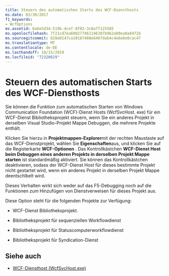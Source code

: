 ```yaml
---
title: Steuern des automatischen Starts des WCF-Diensthosts
ms.date: 03/30/2017
f1_keywords:
- WcfOptions
ms.assetid: 6abe5d34-519b-4cef-8f02-3c0a7f125585
ms.openlocfilehash: 7f21cd7ea600277461146387b962a89ea0a8472b
ms.sourcegitcommit: 628e8147ca10187488e6407dab4c4e6ebe0cac47
ms.translationtype: MT
ms.contentlocale: de-DE
ms.lasthandoff: 10/15/2019
ms.locfileid: "72320629"
---
```

# <a name="controlling-auto-launching-of-wcf-service-host"></a>Steuern des automatischen Starts des WCF-Diensthosts
Sie können die Funktion zum automatischen Starten von Windows Communication Foundation (WCF)-Dienst Hosts (WcfSvcHost. exe) für ein WCF-Dienst Bibliotheksprojekt steuern, wenn Sie ein anderes Projekt in derselben Visual Studio-Projekt Mappe Debuggen, die mehrere Projekte enthält.  
  
 Klicken Sie hierzu in **Projektmappen-Explorer**mit der rechten Maustaste auf das WCF-Dienstprojekt, wählen Sie **Eigenschaften**aus, und klicken Sie auf die Registerkarte **WCF-Optionen** . Das Kontrollkästchen **WCF-Dienst Host beim Debuggen eines anderen Projekts in derselben Projekt Mappe starten** ist standardmäßig aktiviert. Sie können das Kontrollkästchen deaktivieren, sodass der WCF-Dienst Host für dieses bestimmte Projekt nicht gestartet wird, wenn ein anderes Projekt in derselben Projekt Mappe deentschlbelt wird.  
  
 Dieses Verhalten wirkt sich weder auf das F5-Debugging noch auf die Funktionen zum Hinzufügen von Dienstverweisen für dieses Projekt aus.  
  
 Diese Option steht für die folgenden Projekte zur Verfügung:  
  
- WCF-Dienst Bibliotheksprojekt.  
  
- Bibliotheksprojekt für sequenziellen Workflowdienst  
  
- Bibliotheksprojekt für Statuscomputerworkflowdienst  
  
- Bibliotheksprojekt für Syndication-Dienst  
  
## <a name="see-also"></a>Siehe auch

- [WCF-Diensthost (WcfSvcHost.exe)](wcf-service-host-wcfsvchost-exe.md)
